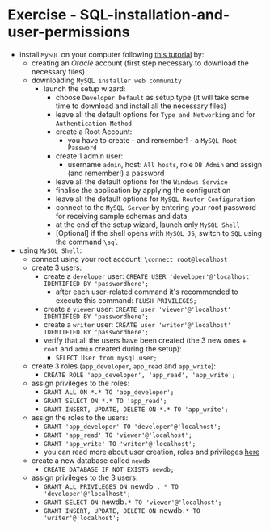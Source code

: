 # Exercise - SQL-installation-and-user-permissions
* install `MySQL` on your computer following [this tutorial](https://dev.mysql.com/doc/mysql-getting-started/en/) by:
  * creating an *Oracle* account (first step necessary to download the necessary files)
  * downloading `MySQL installer web community`
    * launch the setup wizard:
      * choose `Developer Default` as setup type (it will take some time to download and install all the necessary files)
      * leave all the default options for `Type and Networking` and for `Authentication Method`
      * create a Root Account:
        * you have to create - and remember! - a `MySQL Root Password`
      * create 1 admin user:
        * username `admin`, host: `All hosts`, role `DB Admin` and assign (and remember!) a password
      * leave all the default options for the `Windows Service`
      * finalise the application by applying the configuration
      * leave all the default options for `MySQL Router Configuration`
      * connect to the `MySQL Server` by entering your root password for receiving sample schemas and data
      * at the end of the setup wizard, launch only `MySQL Shell`
      * [Optional] if the shell opens with `MySQL JS`, switch to `SQL` using the command `\sql`
* using `MySQL Shell`:
  * connect using your root account: `\connect root@localhost`
  * create 3 users:
    * create a `developer` user: `CREATE USER 'developer'@'localhost' IDENTIFIED BY 'passwordhere';`
      * after each user-related command it's recommended to execute this command: `FLUSH PRIVILEGES;`
    * create a `viewer` user: `CREATE user 'viewer'@'localhost' IDENTIFIED BY 'passwordhere';`
    * create a `writer` user: `CREATE user 'writer'@'localhost' IDENTIFIED BY 'passwordhere';`
    * verify that all the users have been created (the 3 new ones + `root` and `admin` created during the setup):
      * `SELECT User from mysql.user;`
  * create 3 roles (`app_developer`, `app_read` and `app_write`):
    * `CREATE ROLE 'app_developer', 'app_read', 'app_write';`
  * assign privileges to the roles:
    * `GRANT ALL ON *.* TO 'app_developer';`
    * `GRANT SELECT ON *.* TO 'app_read';`
    * `GRANT INSERT, UPDATE, DELETE ON *.* TO 'app_write';`
  * assign the roles to the users:
    * `GRANT 'app_developer' TO 'developer'@'localhost';`
    * `GRANT 'app_read' TO 'viewer'@'localhost';`
    * `GRANT 'app_write' TO 'writer'@'localhost';`
    * you can read more about user creation, roles and privileges [here](https://dev.mysql.com/doc/refman/8.0/en/roles.html)
  * create a new database called `newdb`
    * `CREATE DATABASE IF NOT EXISTS newdb;`
  * assign privileges to the 3 users:
    * `GRANT ALL PRIVILEGES ON `newdb` . * TO 'developer'@'localhost';`
    * `GRANT SELECT ON `newdb`.* TO 'viewer'@'localhost';`
    * `GRANT INSERT, UPDATE, DELETE ON `newdb`.* TO 'writer'@'localhost';`
